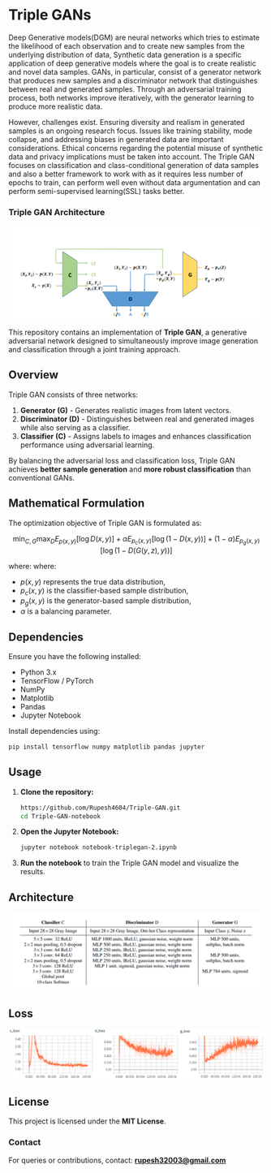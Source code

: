 # Triple GANs

Deep Generative models(DGM) are neural networks which tries to estimate the
likelihood of each observation and to create new samples from the underlying
distribution of data, Synthetic data generation is a specific application of deep
generative models where the goal is to create realistic and novel data samples.
GANs, in particular, consist of a generator network that produces new samples
and a discriminator network that distinguishes between real and generated samples.
Through an adversarial training process, both networks improve iteratively, with
the generator learning to produce more realistic data.


However, challenges exist. Ensuring diversity and realism in generated samples
is an ongoing research focus. Issues like training stability, mode collapse, and
addressing biases in generated data are important considerations. Ethical concerns
regarding the potential misuse of synthetic data and privacy implications must be
taken into account. The Triple GAN focuses on classification and class-conditional
generation of data samples and also a better framework to work with as it requires
less number of epochs to train, can perform well even without data argumentation
and can perform semi-supervised learning(SSL) tasks better.

### **Triple GAN Architecture**  
![Triple GAN Architecture](triple%20gan.png) 

This repository contains an implementation of **Triple GAN**, a generative adversarial network designed to simultaneously improve image generation and classification through a joint training approach.  

## Overview  

Triple GAN consists of three networks:  
1. **Generator (G)** - Generates realistic images from latent vectors.  
2. **Discriminator (D)** - Distinguishes between real and generated images while also serving as a classifier.  
3. **Classifier (C)** - Assigns labels to images and enhances classification performance using adversarial learning.  

By balancing the adversarial loss and classification loss, Triple GAN achieves **better sample generation** and **more robust classification** than conventional GANs.  

## Mathematical Formulation  

The optimization objective of Triple GAN is formulated as:  

$$
\min_{C,G} \max_D E_{p(x,y)} [\log D(x, y)] + \alpha E_{p_c(x,y)} [\log(1 - D(x, y))] + (1 - \alpha) E_{p_g(x,y)} [\log(1 - D(G(y, z), y))]
$$

where:
where:  
- $p(x, y)$ represents the true data distribution,  
- $p_c(x, y)$ is the classifier-based sample distribution,  
- $p_g(x, y)$ is the generator-based sample distribution,  
- $\alpha$ is a balancing parameter.


## Dependencies  

Ensure you have the following installed:  
- Python 3.x  
- TensorFlow / PyTorch  
- NumPy  
- Matplotlib  
- Pandas  
- Jupyter Notebook  

Install dependencies using:  
```bash
pip install tensorflow numpy matplotlib pandas jupyter
```

## Usage  

1. **Clone the repository:**  
   ```bash
   https://github.com/Rupesh4604/Triple-GAN.git
   cd Triple-GAN-notebook
   ```  
2. **Open the Jupyter Notebook:**  
   ```bash
   jupyter notebook notebook-triplegan-2.ipynb
   ```  
3. **Run the notebook** to train the Triple GAN model and visualize the results.  

## Architecture

![](mnist%20architecture.png)

## Loss  
![Loss Functions](loss.png)  

<!-- 
### **2. Loss**  
![Loss Functions](loss.png)  

### **3. Generated Outputs on MNIST**  
![MNIST Output](mnist_8490.png)  
-->

## License  
This project is licensed under the **MIT License**.  

### Contact  
For queries or contributions, contact: **rupesh32003@gmail.com**  
